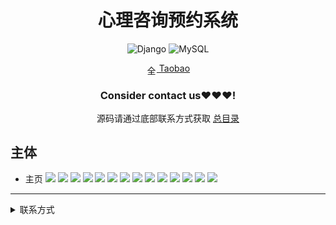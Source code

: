 
<div align="center">
  <h1>心理咨询预约系统</h1>

![Django](https://img.shields.io/badge/Django-3.x-green.svg?style=for-the-badge&logo=flask&logoColor=white&style=plastic)
![MySQL](https://img.shields.io/badge/MySQL-4479A1.svg?style=for-the-badge&logo=mysql&logoColor=white&style=plastic)

<img src="https://www.taobao.com/favicon.ico" alt="全球 Web 图标" role="presentation" data-bm="45" width="17" height="17" align="center" ><a href='https://shop230447850.taobao.com/' > Taobao</a></img>
  ### **Consider contact us❤️❤️❤️!**
</div>

<div align="center">

源码请通过底部联系方式获取 [总目录](https://gitee.com/k54kdk/k54kdk/-/blob/master/README.md#django+mysql系统展示)

</div>

## 主体
- 主页
![](https://gitee.com/k54kdk/result_display/-/raw/master/src/心理咨询预约系统/1.png)
![](https://gitee.com/k54kdk/result_display/-/raw/master/src/心理咨询预约系统/2-1.png)
![](https://gitee.com/k54kdk/result_display/-/raw/master/src/心理咨询预约系统/2-2.png)
![](https://gitee.com/k54kdk/result_display/-/raw/master/src/心理咨询预约系统/2-3.png)
![](https://gitee.com/k54kdk/result_display/-/raw/master/src/心理咨询预约系统/3.png)
![](https://gitee.com/k54kdk/result_display/-/raw/master/src/心理咨询预约系统/3-1.png)
![](https://gitee.com/k54kdk/result_display/-/raw/master/src/心理咨询预约系统/4.png)
![](https://gitee.com/k54kdk/result_display/-/raw/master/src/心理咨询预约系统/4-1.png)
![](https://gitee.com/k54kdk/result_display/-/raw/master/src/心理咨询预约系统/5.png)
![](https://gitee.com/k54kdk/result_display/-/raw/master/src/心理咨询预约系统/6.png)
![](https://gitee.com/k54kdk/result_display/-/raw/master/src/心理咨询预约系统/6-1.png)
![](https://gitee.com/k54kdk/result_display/-/raw/master/src/心理咨询预约系统/7.png)
![](https://gitee.com/k54kdk/result_display/-/raw/master/src/心理咨询预约系统/7-1.png)
![](https://gitee.com/k54kdk/result_display/-/raw/master/src/心理咨询预约系统/数据库展示.png)

***
<details>
<summary> 联系方式</summary>
<html>
    <div align="center">
        <table align="center" >
            <tr>
                <td>
                    <img src="https://gitee.com/k54kdk/result_display/-/raw/master/src/联系二维码/微信好友.jpg" height=350/>
                </td>
                <td>
                    <img src="https://gitee.com/k54kdk/result_display/-/raw/master/src/联系二维码/QQ好友.jpg" height=350/>
                </td>
            </tr>
        </table>
    </div>
</html>
<details>
<summary> 联系方式</summary>
<html>
    <div align="center">
        <table align="center" >
            <tr>
                <td>
                    <img src="https://gitee.com/k54kdk/result_display/-/raw/master/src/联系二维码/微信好友.jpg" height=350/>
                </td>
                <td>
                    <img src="https://gitee.com/k54kdk/result_display/-/raw/master/src/联系二维码/QQ好友.jpg" height=350/>
                </td>
            </tr>
        </table>
    </div>
</html>
